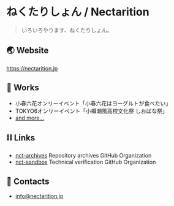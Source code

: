 # ねくたりしょん / Nectarition

> いろいろやります、ねくたりしょん。


## 🌏 Website

https://nectarition.jp

## 🎨 Works

- 小春六花オンリーイベント「小春六花はヨーグルトが食べたい」
- TOKYO6オンリーイベント「小樽潮風高校文化祭 しおばな祭」
- [and more...](https://nectarition.jp/works)

## ⛓ Links

- [nct-archives](https://github.com/nct-archives) Repository archives GitHub Organization
- [nct-sandbox](https://github.com/nct-sandbox) Technical verification GitHub Organization

## 📨 Contacts

- info@nectarition.jp
